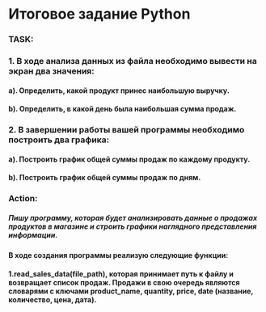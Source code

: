 # **Итоговое задание Python**
### TASK: 
### 1. В ходе анализа данных из файла необходимо вывести на экран два значения:
#### a). Определить, какой продукт принес наибольшую выручку.
#### b). Определить, в какой день была наибольшая сумма продаж.
### 2. В завершении работы вашей программы необходимо построить два графика:
#### a). Построить график общей суммы продаж по каждому продукту.
#### b). Построить график общей суммы продаж по дням.
### Action:
##### Пишу программу, которая будет анализировать данные о продажах продуктов в магазине и строить графики наглядного представления информации.
#### В ходе создания программы реализую следующие функции:
#### 1.read_sales_data(file_path), которая принимает путь к файлу и возвращает список продаж. Продажи в свою очередь являются словарями с ключами product_name, quantity, price, date (название, количество, цена, дата).

